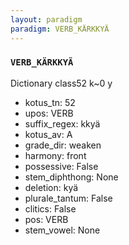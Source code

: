 ```yaml
---
layout: paradigm
paradigm: VERB_KÄRKKYÄ
---
```

### ` VERB_KÄRKKYÄ `

Dictionary class52 k~0 y
* kotus_tn: 52
* upos: VERB
* suffix_regex: kkyä
* kotus_av: A
* grade_dir: weaken
* harmony: front
* possessive: False
* stem_diphthong: None
* deletion: kyä
* plurale_tantum: False
* clitics: False
* pos: VERB
* stem_vowel: None
